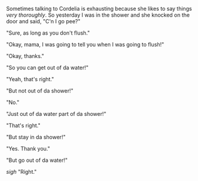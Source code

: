 <!--
.. title: No, Really
.. date: 2010-09-20 16:23:49
.. author: Amy Brown
-->

Sometimes talking to Cordelia is exhausting because she likes to say
things *very thoroughly*. So yesterday I was in the shower and she knocked
on the door and said, "C'n I go pee?"

"Sure, as long as you don't flush."

"Okay, mama, I was going to tell you when I was going to flush!"

"Okay, thanks."

"So you can get out of da water!"

"Yeah, that's right."

"But not out of da shower!"

"No."

"Just out of da water part of da shower!"

"That's right."

"But stay in da shower!"

"Yes. Thank you."

"But go out of da water!"

*sigh* "Right."


